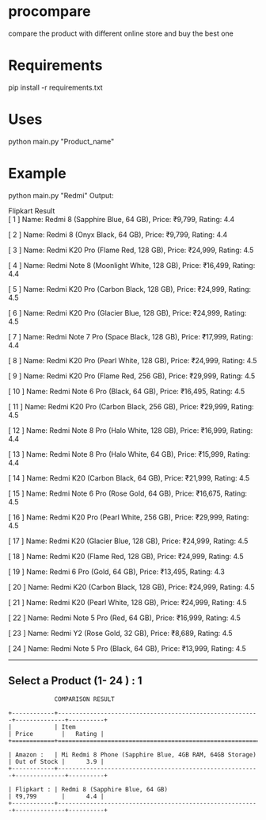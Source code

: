 # procompare
compare the product with different online store and buy the best one

# Requirements
pip install -r requirements.txt

# Uses
python main.py "Product_name"

# Example
python main.py "Redmi"
Output:

Flipkart Result <br>
[ 1 ]  Name: Redmi 8 (Sapphire Blue, 64 GB), Price: ₹9,799, Rating: 4.4

[ 2 ]  Name: Redmi 8 (Onyx Black, 64 GB), Price: ₹9,799, Rating: 4.4

[ 3 ]  Name: Redmi K20 Pro (Flame Red, 128 GB), Price: ₹24,999, Rating: 4.5

[ 4 ]  Name: Redmi Note 8 (Moonlight White, 128 GB), Price: ₹16,499, Rating: 4.4

[ 5 ]  Name: Redmi K20 Pro (Carbon Black, 128 GB), Price: ₹24,999, Rating: 4.5

[ 6 ]  Name: Redmi K20 Pro (Glacier Blue, 128 GB), Price: ₹24,999, Rating: 4.5

[ 7 ]  Name: Redmi Note 7 Pro (Space Black, 128 GB), Price: ₹17,999, Rating: 4.4

[ 8 ]  Name: Redmi K20 Pro (Pearl White, 128 GB), Price: ₹24,999, Rating: 4.5

[ 9 ]  Name: Redmi K20 Pro (Flame Red, 256 GB), Price: ₹29,999, Rating: 4.5

[ 10 ]  Name: Redmi Note 6 Pro (Black, 64 GB), Price: ₹16,495, Rating: 4.5

[ 11 ]  Name: Redmi K20 Pro (Carbon Black, 256 GB), Price: ₹29,999, Rating: 4.5

[ 12 ]  Name: Redmi Note 8 Pro (Halo White, 128 GB), Price: ₹16,999, Rating: 4.4

[ 13 ]  Name: Redmi Note 8 Pro (Halo White, 64 GB), Price: ₹15,999, Rating: 4.4

[ 14 ]  Name: Redmi K20 (Carbon Black, 64 GB), Price: ₹21,999, Rating: 4.5

[ 15 ]  Name: Redmi Note 6 Pro (Rose Gold, 64 GB), Price: ₹16,675, Rating: 4.5

[ 16 ]  Name: Redmi K20 Pro (Pearl White, 256 GB), Price: ₹29,999, Rating: 4.5

[ 17 ]  Name: Redmi K20 (Glacier Blue, 128 GB), Price: ₹24,999, Rating: 4.5

[ 18 ]  Name: Redmi K20 (Flame Red, 128 GB), Price: ₹24,999, Rating: 4.5

[ 19 ]  Name: Redmi 6 Pro (Gold, 64 GB), Price: ₹13,495, Rating: 4.3

[ 20 ]  Name: Redmi K20 (Carbon Black, 128 GB), Price: ₹24,999, Rating: 4.5

[ 21 ]  Name: Redmi K20 (Pearl White, 128 GB), Price: ₹24,999, Rating: 4.5

[ 22 ]  Name: Redmi Note 5 Pro (Red, 64 GB), Price: ₹16,999, Rating: 4.5

[ 23 ]  Name: Redmi Y2 (Rose Gold, 32 GB), Price: ₹8,689, Rating: 4.5

[ 24 ]  Name: Redmi Note 5 Pro (Black, 64 GB), Price: ₹13,999, Rating: 4.5

-----------------------------------------------
Select a Product (1- 24 ) :  1
------------------------------------------------


                 COMPARISON RESULT
```            
+------------+---------------------------------------------------------+--------------+----------+
|            | Item                                                    | Price        |   Rating |
+============+=========================================================+==============+==========+

| Amazon :   | Mi Redmi 8 Phone (Sapphire Blue, 4GB RAM, 64GB Storage) | Out of Stock |      3.9 |
+------------+---------------------------------------------------------+--------------+----------+

| Flipkart : | Redmi 8 (Sapphire Blue, 64 GB)                          | ₹9,799       |      4.4 |
+------------+---------------------------------------------------------+--------------+----------+
```
